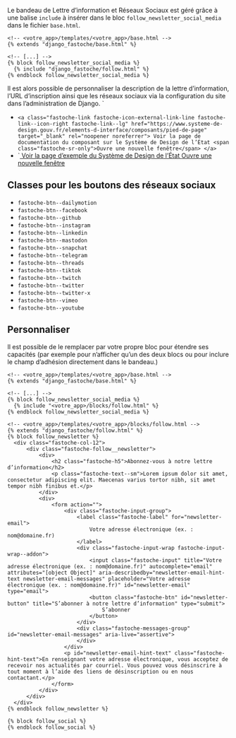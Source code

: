 Le bandeau de Lettre d’information et Réseaux Sociaux est géré grâce à une balise `include` à insérer dans le bloc `follow_newsletter_social_media` dans le fichier `base.html`.

```{.django}
<!-- <votre_app>/templates/<votre_app>/base.html -->
{% extends "django_fastoche/base.html" %}

<!-- [...] -->
{% block follow_newsletter_social_media %}
  {% include "django_fastoche/follow.html" %}
{% endblock follow_newsletter_social_media %}

```

Il est alors possible de personnaliser la description de la lettre d’information, l’URL d’inscription ainsi que les réseaux sociaux via la configuration du site dans l’administration de Django.
`
- `<a class="fastoche-link fastoche-icon-external-link-line fastoche-link--icon-right fastoche-link--lg" href="https://www.systeme-de-design.gouv.fr/elements-d-interface/composants/pied-de-page" target="_blank" rel="noopener noreferrer">
        Voir la page de documentation du composant sur le Système de Design de l’État
        <span class="fastoche-sr-only">Ouvre une nouvelle fenêtre</span>
  </a>`
- `<a class="fastoche-link fastoche-icon-external-link-line fastoche-link--icon-right fastoche-link--lg" href="https://main--ds-gouv.netlify.app/example/component/footer/" target="_blank" rel="noopener noreferrer">
        Voir la page d’exemple du Système de Design de l’État
        <span class="fastoche-sr-only">Ouvre une nouvelle fenêtre</span>
  </a>

## Classes pour les boutons des réseaux sociaux

- `fastoche-btn--dailymotion`
- `fastoche-btn--facebook`
- `fastoche-btn--github`
- `fastoche-btn--instagram`
- `fastoche-btn--linkedin`
- `fastoche-btn--mastodon`
- `fastoche-btn--snapchat`
- `fastoche-btn--telegram`
- `fastoche-btn--threads`
- `fastoche-btn--tiktok`
- `fastoche-btn--twitch`
- `fastoche-btn--twitter`
- `fastoche-btn--twitter-x`
- `fastoche-btn--vimeo`
- `fastoche-btn--youtube`

## Personnaliser
Il est possible de le remplacer par votre propre bloc pour étendre ses capacités (par exemple pour n’afficher qu’un des deux blocs ou pour inclure le champ d’adhésion directement dans le bandeau.)

```{.django}
<!-- <votre_app>/templates/<votre_app>/base.html -->
{% extends "django_fastoche/base.html" %}

<!-- [...] -->
{% block follow_newsletter_social_media %}
  {% include "<votre_app>/blocks/follow.html" %}
{% endblock follow_newsletter_social_media %}

```

```{.django}
<!-- <votre_app>/templates/<votre_app>/blocks/follow.html -->
{% extends "django_fastoche/follow.html" %}
{% block follow_newsletter %}
  <div class="fastoche-col-12">
      <div class="fastoche-follow__newsletter">
          <div>
              <h2 class="fastoche-h5">Abonnez-vous à notre lettre d’information</h2>
              <p class="fastoche-text--sm">Lorem ipsum dolor sit amet, consectetur adipiscing elit. Maecenas varius tortor nibh, sit amet tempor nibh finibus et.</p>
          </div>
          <div>
              <form action="">
                  <div class="fastoche-input-group">
                      <label class="fastoche-label" for="newsletter-email">
                          Votre adresse électronique (ex. : nom@domaine.fr)
                      </label>
                      <div class="fastoche-input-wrap fastoche-input-wrap--addon">
                          <input class="fastoche-input" title="Votre adresse électronique (ex. : nom@domaine.fr)" autocomplete="email" attributes="[object Object]" aria-describedby="newsletter-email-hint-text newsletter-email-messages" placeholder="Votre adresse électronique (ex. : nom@domaine.fr)" id="newsletter-email" type="email">
                          <button class="fastoche-btn" id="newsletter-button" title="S’abonner à notre lettre d’information" type="submit">
                              S’abonner
                          </button>
                      </div>
                      <div class="fastoche-messages-group" id="newsletter-email-messages" aria-live="assertive">
                      </div>
                  </div>
                  <p id="newsletter-email-hint-text" class="fastoche-hint-text">En renseignant votre adresse électronique, vous acceptez de recevoir nos actualités par courriel. Vous pouvez vous désinscrire à tout moment à l’aide des liens de désinscription ou en nous contactant.</p>
              </form>
          </div>
      </div>
  </div>
{% endblock follow_newsletter %}

{% block follow_social %}
{% endblock follow_social %}
```
